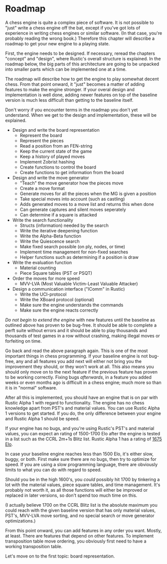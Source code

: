 # Roadmap

A chess engine is quite a complex piece of software. It is not possible to
"just" write a chess engine off the bat, except if you've got lots of
experience in writing chess engines or similar software. (In that case,
you're probably reading the wrong book.) Therefore this chapter will
describe a roadmap to get your new engine to a playing state.

First, the engine needs to be designed. If necessary, reread the chapters
"concept" and "design", where Rustic's overall structure is explained. In
the roadmap below, the big parts of this architecture are going to be
unpacked into smaller parts which can be implemented one at a time.

The roadmap will describe how to get the engine to play somewhat decent
chess. From that point onward, it "just" becomes a matter of adding
features to make the engine stronger. If your overal design and
implementation is well done, adding newer features on top of the baseline
version is much less difficult than getting to the baseline itself.

Don't worry if you encounter terms in the roadmap you don't yet understand.
When we get to the design and implementation, these will be explained.

- Design and write the board representation
    - Represent the board
    - Represent the pieces
    - Read a position from an FEN-string
    - Keep the current state of the game
    - Keep a history of played moves
    - Implement Zobrist hashing
    - Create functions to control the board
    - Create functions to get information from the board
- Design and write the move generator
    - "Teach" the move generator how the pieces move
    - Create a move format
    - Generate moves for all the pieces when the MG is given a position
    - Take special moves into account (such as castling)
    - Adds generated moves to a move list and returns this when done
    - Can generate captures and silent moves seperately
    - Can determine if a square is attacked
- Write the search functionality
    - Structs (information) needed by the search
    - Write the iterative deepening function
    - Write the Alpha-Beta function
    - Write the Quiescence search
    - Make fixed search possible (on ply, nodes, or time)
    - Implement time management for non-fixed searches
    - Helper functions such as determining if a position is draw
- Write the evaluation function
    - Material counting
    - Piece Square tables (PST or PSQT)
- Order the moves for more speed
    - MVV-LVA (Most Valuable Victim-Least Valuable Attacker)
- Design a communication interface ("IComm" in Rustic)
    - Write the UCI-protocol
    - Write the XBoard protocol (optional)
    - Make sure the engine understands the commands
    - Make sure the engine reacts correctly

_Do not begin to extend the engine_ with new features until the baseline as
outlined above has proven to be bug-free. It should be able to complete a
perft suite without errors and it should be able to play thousands and
thousands of test games in a row without crashing, making illegal moves or
forfeiting on time.

Go back and read the above paragraph again. This is one of the most
important things in chess programming. If your baseline engine is not
bug-free, any and all features you add next will either not bring you the
improvement they should, or they won't work at all. This also means you
should only move on to the next feature if the previous feature has proven
to be working correctly. Fixing bugs _afterwards_, in a feature you added
weeks or even months ago is difficult in a chess engine; much more so than
it is in "normal" software.    

After all this is implemented, you should have an engine that is on par
with Rustic Alpha 1 with regard to functionality. The engine has no chess
knowledge apart from PST's and material values. You can use Rustic Alpha 1
versions to get started. If you do, the only difference between your engine
and Rustic Alpha 1 should be speed.

If your engine has no bugs, and you're using Rustic's PST's and material
values, you can expect an rating of 1500-1700 Elo after the engine is
tested in a list such as the CCRL 2m+1s Blitz list. Rustic Alpha 1 has a
rating of [1675
Elo](https://ccrl.chessdom.com/ccrl/404/cgi/engine_details.cgi?match_length=30&each_game=1&print=Details&each_game=1&eng=Rustic%20Alpha%201%2064-bit#Rustic_Alpha_1_64-bit).

In case your baseline engine reaches less than 1500 Elo, it's either slow,
buggy, or both. First make sure there are no bugs, then try to optimize for
speed. If you are using a slow programming language, there are obviously
limits to what you can do with regard to speed.

Should you be in the high 1600's, you _could_ possibly hit 1700 by
tinkering a lot with the material values, piece square tables, and time
management. It's probably not worth it, as all those functions will either
be improved or replaced in later versions, so don't spend too much time on
this.

(I actually believe 1700 on the CCRL Blitz list is the absolute maximum you
could reach with the given baseline version that has only material values,
PST's, MVV-LVA move sorting, and no special search or move generator
optimizations.)

From this point onward, you can add features in any order you want. Mostly,
at least. There are features that depend on other features. To implement
transposition table move ordering, you obviously first need to have a
working transposition table.

Let's move on to the first topic: board representation.